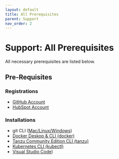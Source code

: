 ```yaml
---
layout: default
title: All Prerequisites
parent: Support
nav_order: 2
---
```


# Support: All Prerequisites
All necessary prerequisites are listed below.

## Pre-Requisites
### Registrations
* [GitHub Account](www.github.com)
* [HubSpot Account](https://app.hubspot.com/signup-hubspot/crm?hubs_signup-cta=login-signup-cta&hubs_signup-url=app.hubspot.com%2Flogin&uuid=45772efa-8089-4ef9-98c8-f9b12486cf8c&step=landing_page)

### Installations
* git CLI ([Mac/Linux](https://git-scm.com/book/en/v2/Getting-Started-Installing-Git)<a href = '/CloudWebDevelopment/[2022] How to install Git on Windows 10 _ 11 (step by step guide) _ by Valentin Despa _ DevOps with Valentine _ Medium.pdf' target = '_blank'>/Windows</a>)
* [Docker Deskop & CLI (docker)](https://docs.docker.com/compose/install/)
* [Tanzu Community Edition CLI (tanzu)](https://tanzucommunityedition.io/docs/v0.12/cli-installation/)
* [Kubernetes CLI (kubectl)](https://kubernetes.io/docs/tasks/tools/)
* [Visual Studio Code](https://code.visualstudio.com/download))
